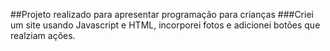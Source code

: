 ##Projeto realizado para apresentar programação para crianças
###Criei um site usando Javascript e HTML, incorporei fotos e adicionei botões que realziam ações.

